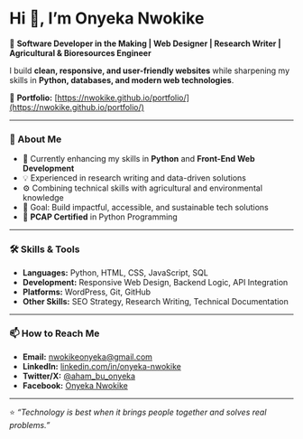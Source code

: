 # Hi 👋, I’m Onyeka Nwokike

🚀 **Software Developer in the Making | Web Designer | Research Writer | Agricultural & Bioresources Engineer**

I build **clean, responsive, and user-friendly websites** while sharpening my skills in **Python, databases, and modern web technologies**.

💼 **Portfolio:** [https://nwokike.github.io/portfolio/](https://nwokike.github.io/portfolio/)  

---

### 🔹 About Me
- 🌱 Currently enhancing my skills in **Python** and **Front-End Web Development**
- 💡 Experienced in research writing and data-driven solutions
- ⚙️ Combining technical skills with agricultural and environmental knowledge
- 🎯 Goal: Build impactful, accessible, and sustainable tech solutions
- 📜 **PCAP Certified** in Python Programming

---

### 🛠 Skills & Tools
- **Languages:** Python, HTML, CSS, JavaScript, SQL
- **Development:** Responsive Web Design, Backend Logic, API Integration
- **Platforms:** WordPress, Git, GitHub
- **Other Skills:** SEO Strategy, Research Writing, Technical Documentation

---

### 📫 How to Reach Me
- **Email:** nwokikeonyeka@gmail.com
- **LinkedIn:** [linkedin.com/in/onyeka-nwokike](https://www.linkedin.com/in/onyeka-nwokike)
- **Twitter/X:** [@aham_bu_onyeka](https://x.com/aham_bu_onyeka)
- **Facebook:** [Onyeka Nwokike](https://facebook.com/onyeka.nwokike.3)

---

⭐ *“Technology is best when it brings people together and solves real problems.”*
